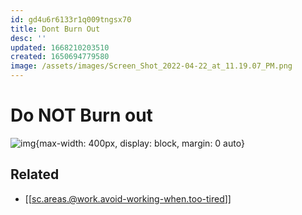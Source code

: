 ```yaml
---
id: gd4u6r6133r1q009tngsx70
title: Dont Burn Out
desc: ''
updated: 1668210203510
created: 1650694779580
image: /assets/images/Screen_Shot_2022-04-22_at_11.19.07_PM.png
---
```


# **Do NOT Burn out**
![img](/assets/images/Screen_Shot_2022-04-22_at_11.19.07_PM.png){max-width: 400px, display: block, margin: 0 auto}

## Related
* [[sc.areas.@work.avoid-working-when.too-tired]]